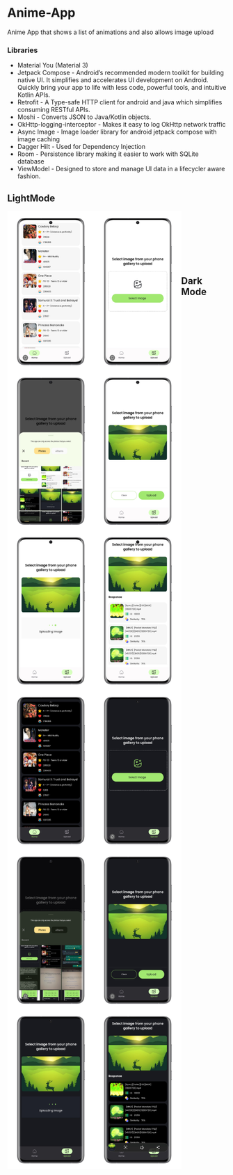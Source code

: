 # Anime-App

Anime App that shows a list of animations and also allows image upload

### Libraries
* Material You (Material 3)
* Jetpack Compose - Android’s recommended modern toolkit for building native UI. It simplifies and accelerates UI development on Android. Quickly bring your app to life with less code, powerful tools, and intuitive Kotlin APIs.
* Retrofit - A Type-safe HTTP client for android and java which simplifies consuming RESTful APIs.
* Moshi - Converts JSON to Java/Kotlin objects.
* OkHttp-logging-interceptor - Makes it easy to log OkHttp network traffic
* Async Image - Image loader library for android jetpack compose with image caching
* Dagger Hilt - Used for Dependency Injection
* Room - Persistence library making it easier to work with SQLite database
* ViewModel - Designed to store and manage UI data in a lifecycler aware fashion.

## LightMode
<div>
<img align="left" width="200" src="https://github.com/EzekielWachira/Anime-App/blob/main/spotlight/1693688834474_100.PNG">
<img align="left" width="200" src="https://github.com/EzekielWachira/Anime-App/blob/main/spotlight/1693688805177_100.PNG">
<img align="left" width="200" src="https://github.com/EzekielWachira/Anime-App/blob/main/spotlight/1693688792315_100.PNG">
<img align="left" width="200" src="https://github.com/EzekielWachira/Anime-App/blob/main/spotlight/1693688774372_100.PNG">
<img align="left" width="200" src="https://github.com/EzekielWachira/Anime-App/blob/main/spotlight/1693688761962_100.PNG">
<img align="left" width="200" src="https://github.com/EzekielWachira/Anime-App/blob/main/spotlight/1693688818704_100.PNG">
 </div>

<br />
<br />
<br />
<br />
<br />
<br />
<br />

## Dark Mode
<div>
<img align="left" width="200" src="https://github.com/EzekielWachira/Anime-App/blob/main/spotlight/1693688926964_100.PNG">
<img align="left" width="200" src="https://github.com/EzekielWachira/Anime-App/blob/main/spotlight/1693688914725_100.PNG">
<img align="left" width="200" src="https://github.com/EzekielWachira/Anime-App/blob/main/spotlight/1693688898108_100.PNG">
<img align="left" width="200" src="https://github.com/EzekielWachira/Anime-App/blob/main/spotlight/1693688883172_100.PNG">
<img align="left" width="200" src="https://github.com/EzekielWachira/Anime-App/blob/main/spotlight/1693688869794_100.PNG">
<img align="left" width="200" src="https://github.com/EzekielWachira/Anime-App/blob/main/spotlight/1693688846701_100.PNG">
</div/